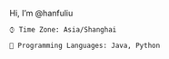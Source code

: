 Hi, I’m @hanfuliu

```text
⌚︎ Time Zone: Asia/Shanghai

💬 Programming Languages: Java, Python
```
<!---
hanfuliu/hanfuliu is a ✨ special ✨ repository because its `README.md` (this file) appears on your GitHub profile.
You can click the Preview link to take a look at your changes.
--->
